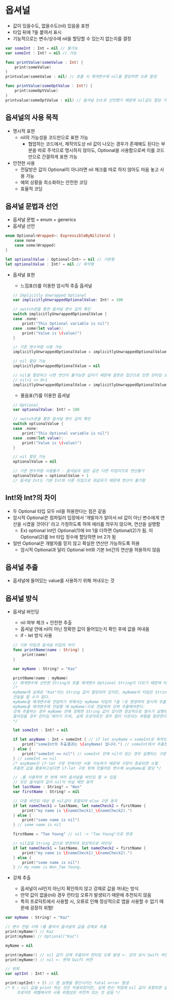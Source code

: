 # 옵셔널

- 값이 있을수도, 없을수도(nil) 있음을 표현
- 타입 뒤에 ?을 붙여서 표시
- 기능적으로는 변수/상수에 nil을 할당할 수 있는지 없는지를 결정

```swift
var someInt : Int = nil // 불가능
var someInt : Int? = nil // 가능

func printValue(someValue : Int) {
	print(someValue)
}
printvalue(someValue : nil) // 호출 시 매개변수에 nil을 할당하면 오류 발생

func printValue(someOptValue : Int?) {
	print(someOptValue)
}
printvalue(someOptValue : nil) // 옵셔널 Int로 선언했기 때문에 nil값도 할당 가능
```

## 옵셔널의 사용 목적

- 명시적 표현
    - nil의 가능성을 코드만으로 표현 가능
        - 협업하는 코드에서, 제작의도상 nil 값이 나오는 경우가 존재해도 된다는 부분을 따로 주석으로 명시하지 않아도, Optional을 사용함으로써 이를 코드만으로 간결하게 표현 가능
- 안전한 사용
    - 전달받은 값이 Optional이 아니라면 nil 체크를 따로 하지 않아도 마음 놓고 사용 가능
    - 예외 상황을 최소화하는 안전한 코딩
    - 효율적 코딩
    

## 옵셔널 문법과 선언

- 옵셔널 문법 = enum + generics
- 옵셔널 선언

```swift
enum Optional<Wrapped>: ExpressibleByNiliteral {
	case none
	case some(Wrapped)
}

let optionalValue : Optional<Int> = nil // 기본형
let optionalValue : Int? = nil // 축약형
```

- 옵셔널 표현
    - 느낌표(!)를 이용한 암시적 추출 옵셔널
    
    ```swift
    // Implicitly Unwrapped Optional
    var implicitlyUnwrappedOptionalValue: Int! = 100
    
    // switch문을 통한 옵셔널 변수 값의 확인
    switch implicitlyUnwrappedOptionalValue {
    case .none:
        print("This Optional variable is nil")
    case .some(let value):
        print("Value is \(value)")
    }
    
    // 기존 변수처럼 사용 가능
    implicitlyUnwrappedOptionalValue = implicitlyUnwrappedOptionalValue + 1
    
    // nil 할당 가능
    implicitlyUnwrappedOptionalValue = nil
    
    // nil을 할당하고 나면 연산이 불가능한 값이기 때문에 잘못된 접근으로 인한 런타임 오류 발생
    // nil+1 <> 0+1
    implicitlyUnwrappedOptionalValue = implicitlyUnwrappedOptionalValue + 1 // error
    ```
    
    - 물음표(?)를 이용한 옵셔널
    
    ```swift
    // Optional
    var optionalValue: Int? = 100
    
    // switch문을 통한 옵셔널 변수 값의 확인
    switch optionalValue {
    case .none:
        print("This Optional variable is nil")
    case .some(let value):
        print("Value is \(value)")
    }
    
    // nil 할당 가능
    optionalValue = nil
    
    // 기존 변수처럼 사용불가 - 옵셔널과 일반 값은 다른 타입이므로 연산불가
    optionalValue = optionalValue + 1
    // 옵셔널 Int는 기본 Int와 다른 타입으로 취급되기 때문에 연산이 불가함
    ```
    

## Int!와 Int?의 차이

- 두 Optional 타입 모두 nil을 허용한다는 점은 같음
- 암시적 Optional은 컴파일러 입장에서 ‘개발자가 알아서 nil 값이 아닌 변수에게 연산을 시켰을 것이다' 라고 가정하도록 하여 에러를 띄우지 않으며, 연산을 실행함
    - Ex) optional Int인 Optional(1)에 Int 1을 더하면 Optional(2)가 됨. 이 Optional(2)를 Int 타입 정수에 할당하면 Int 2가 됨
- 일반 Optional은 개발자를 믿지 않고 확실한 연산만 가능하도록 허용
    - 암시적 Optional과 달리 Optional Int와 기본 Int간의 연산을 허용하지 않음


## 옵셔널 추출

- 옵셔널에 들어있는 value를 사용하기 위해 꺼내오는 것

## 옵셔널 방식

- 옵셔널 바인딩
    - nil 여부 체크 + 안전한 추출
    - 옵셔널 안에 nil이 아닌 정확한 값이 들어있는지 확인 후에 값을 꺼내옴
    - if - let 방식 사용
    
    ```swift
    // 기본 타입과 옵셔널 타입의 차이
    func printName(name : String) {
    	print(name)
    }
    
    var myName : String? = "Kaz"
    
    printName(name : myName)
    // 매개변수에 선언한 String과 호출 매개변수 Optional String이 다르기 때문에 타입 불일치 오류
    /*
    myName에 실제로 "Kaz"라는 String 값이 할당되어 있지만, myName의 타입은 String?이기 때문에
    전달을 할 수가 없다.
    myName을 매개변수에 전달하기 위해서는 myName 타입의 ?을 !로 변경하여 암시적 추출 옵셔널로 변경하거나
    myName을 매개변수에 전달할 때 myName!으로 전달하여 강제 추출해야한다.
    강제 추출하는 경우 myName 안에 정확한 String 값이 있다면 정상적으로 함수가 실행되지만, nil이
    들어있을 경우 런타임 에러가 뜨며, 실제 프로덕트인 경우 앱이 다운되는 위험을 동반한다.
    */
    
    let someInt : Int? = nil
    
    if let anyName : Int = someInt { // if let anyName = someInt로 축약도 가능
    	print("someInt의 추출결과는 \(anyName) 입니다.") // someInt에서 추출한 값을 anyName에 할당
    } else {
    	print("someInt == nil") // someInt 안에 nil이 있는 경우 실행되는 구문
    } // someInt == nil
    /* anyName은 if-let 구문 안에서만 사용 가능하기 때문에 구문이 종료되면 소멸
    추출한 값을 활용하고싶다면 if-let 구문 밖에 만들어둔 변수에 anyName을 할당 */
    
    // ,를 사용하여 한 번에 여러 옵셔널을 바인딩 할 수 있음
    // 모든 옵셔널의 값이 nil이 아닐 때만 동작
    let lastName : String? = "Won"
    var firstName : String? = nil
    
    // 다중 바인딩 대상 중 nil값이 포함되어 else 구문 동작
    if let nameCheck1 = lastName, let nameCheck2 = firstName {
        print("my name is \(nameCheck1)_\(nameCheck2).")
    } else {
        print("some name is nil")
    } // some name is nil
    
    firstName = "Tae Young" // nil -> "Tae Young"으로 변경
    
    // nil값을 String 값으로 변경하여 정상적으로 바인딩
    if let nameCheck1 = lastName, let nameCheck2 = firstName {
        print("my name is \(nameCheck1)_\(nameCheck2).")
    } else {
        print("some name is nil")
    } // my name is Won_Tae Young.
    
    ```
    
- 강제 추출
    - 옵셔널이 nil인지 아닌지 확인하지 않고 강제로 값을 꺼내는 방식
    - 만약 값이 없을(nil) 경우 런타임 오류가 발생되기 때문에 추천되지 않음
    - 특히 프로덕트에서 사용할 시, 오류로 인해 정상적으로 앱을 사용할 수 없기 때문에 굉장히 위험!

```swift
var myName : String? = "Kaz"

// 변수 전달 시에 !를 붙여서 옵셔널의 값을 강제로 추출
print(myName!) // Kaz
print(myName) // Optional("Kaz")

myName = nil

print(myName!) // nil 값이 강제 추출되어 런타임 오류 발생 <- 강의 당시 Swift 버전
print(myName!) // nil <- 현재 Swift 버전

// 번외
var optInt : Int? = nil

print(optInt! + 2) // 앱 실행을 중단시키는 fatal error 발생
/* K : nil 값을 print 하는 것은 허용되었지만, 실제 연산 작업에 nil 값이 포함되면 실행 오류 발생
	 프로덕트 레벨에서의 사용 위험성은 여전히 있는 것 같음 */

```
